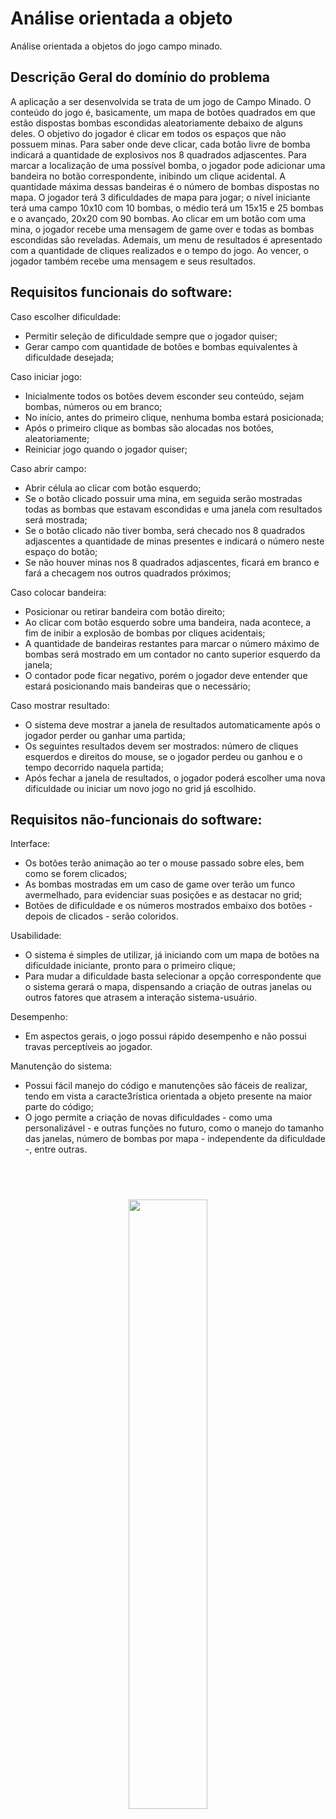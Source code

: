 # Análise orientada a objeto

Análise orientada a objetos do jogo campo minado.

## Descrição Geral do domínio do problema

A aplicação a ser desenvolvida se trata de um jogo de Campo Minado. O conteúdo do jogo é, basicamente, um mapa de botões quadrados em que estão dispostas bombas escondidas aleatoriamente debaixo de alguns deles. O objetivo do jogador é clicar em todos os espaços que não possuem minas. Para saber onde deve clicar, cada botão livre de bomba indicará a quantidade de explosivos nos 8 quadrados adjascentes. Para marcar a localização de uma possível bomba, o jogador pode adicionar uma bandeira no botão correspondente, inibindo um clique acidental. A quantidade máxima dessas bandeiras é o número de bombas dispostas no mapa.
O jogador terá 3 dificuldades de mapa para jogar; o nível iniciante terá uma campo 10x10 com 10 bombas, o médio terá um 15x15 e 25 bombas e o avançado, 20x20 com 90 bombas.
Ao clicar em um botão com uma mina, o jogador recebe uma mensagem de game over e todas as bombas escondidas são reveladas. Ademais, um menu de resultados é apresentado com a quantidade de cliques realizados e o tempo do jogo. Ao vencer, o jogador também recebe uma mensagem e seus resultados.

## Requisitos funcionais do software: 


Caso escolher dificuldade:
- Permitir seleção de dificuldade sempre que o jogador quiser;
- Gerar campo com quantidade de botões e bombas equivalentes à dificuldade desejada;
  
Caso iniciar jogo:
- Inicialmente todos os botões devem esconder seu conteúdo, sejam bombas, números ou em branco;
- No início, antes do primeiro clique, nenhuma bomba estará posicionada;
- Após o primeiro clique as bombas são alocadas nos botões, aleatoriamente;
- Reiniciar jogo quando o jogador quiser;

Caso abrir campo:
- Abrir célula ao clicar com botão esquerdo;
- Se o botão clicado possuir uma mina, em seguida serão mostradas todas as bombas que estavam escondidas e uma janela com resultados será mostrada;
- Se o botão clicado não tiver bomba, será checado nos 8 quadrados adjascentes a quantidade de minas presentes e indicará o número neste espaço do botão;
- Se não houver minas nos 8 quadrados adjascentes, ficará em branco e fará a checagem nos outros quadrados próximos;
  
Caso colocar bandeira:
- Posicionar ou retirar bandeira com botão direito;
- Ao clicar com botão esquerdo sobre uma bandeira, nada acontece, a fim de inibir a explosão de bombas por cliques acidentais;
- A quantidade de bandeiras restantes para marcar o número máximo de bombas será mostrado em um contador no canto superior esquerdo da janela;
- O contador pode ficar negativo, porém o jogador deve entender que estará posicionando mais bandeiras que o necessário;

Caso mostrar resultado:
- O sistema deve mostrar a janela de resultados automaticamente após o jogador perder ou ganhar uma partida;
- Os seguintes resultados devem ser mostrados: número de cliques esquerdos e direitos do mouse, se o jogador perdeu ou ganhou e o tempo decorrido naquela partida;
- Após fechar a janela de resultados, o jogador poderá escolher uma nova dificuldade ou iniciar um novo jogo no grid já escolhido.

## Requisitos não-funcionais do software: 
Interface:
- Os botões terão animação ao ter o mouse passado sobre eles, bem como se forem clicados;
- As bombas mostradas em um caso de game over terão um funco avermelhado, para evidenciar suas posições e as destacar no grid;
- Botões de dificuldade e os números mostrados embaixo dos botões - depois de clicados - serão coloridos.

Usabilidade:
- O sistema é simples de utilizar, já iniciando com um mapa de botões na dificuldade iniciante, pronto para o primeiro clique;
- Para mudar a dificuldade basta selecionar a opção correspondente que o sistema gerará o mapa, dispensando a criação de outras janelas ou outros fatores que atrasem a interação sistema-usuário.

Desempenho:
- Em aspectos gerais, o jogo possui rápido desempenho e não possui travas perceptíveis ao jogador.

Manutenção do sistema:
- Possui fácil manejo do código e manutenções são fáceis de realizar, tendo em vista a caracte3rística orientada a objeto presente na maior parte do código;
- O jogo permite a criação de novas dificuldades - como uma personalizável - e outras funções no futuro, como o manejo do tamanho das janelas, número de bombas por mapa - independente da dificuldade -, entre outras.

<br><br>
<div align="center">
<img src="images/mine2.png"
     width="50%"
     style="padding: 10px">
</div>

<br><br>
## Diagrama de Casos de Uso
<div align="center">
  <img src="images/casos_uso.png"
     align="center"
     width="60%"
     style="padding: 10px">
</div>

<br><br>
Esta aplicação conta com somente um ator - que é o jogador - e o sistema.
Inicialmente, o jogador entra na tela principal do jogo, onde há 5 botões (além do campo com minas): novo jogo - simbolizado por um emoji sorridente -, sobre (about), e as 3 dificuldades disponíveis - iniciante, médio e avançado. Ao clicar no emoji sorridente - novo jogo, o sistema restaura os botões e os contadores;

<h1>Caso de uso - escolher dificuldade:</h1>

3 botões estarão alocados no topo da janela, dispondo das dificuldades disponíveis para o jogo.
Ao selecionar a dificuldade fácil, o mapa do campo minado gerará um grid 10x10; no médio, um grid 15x15 e no avançado, 20x20;

<h1>Caso de uso - Iniciar jogo:</h1>

No início do jogo, o usuário verá um layout de botões, um cronômetro zerado no canto superior direito e, no esquerdo, um contador fixo com o número máximo de flags que poderá utilizar;
Ao apertar o primeiro quadrado, o cronômetro é ativado, mostrando o tempo de jogo até que todos os botões sem bomba estejam descobertos ou se o jogador tenha clicado sobre uma bomba;
Ao ganhar, perder ou se estiver no meio de uma partida e o jogador quiser gerar um novo jogo, há 3 opções: clicar na tela espaço do teclado, apertar no botão com o emoji sorrindo (ou triste - se tiver perdido a partida) ou selecionar, na parte superior da janela, qual a dificuldade deseja para a próxima partida; as duas primeiras opções levam a um novo jogo na dificuldade antes selecionada.

<h1>Caso de uso - colocar bandeira:</h1>
 
Tendo a suspeita de alguma bomba, ele poderá marcar o quadrado com uma bandeira (flag); ao fazê-lo, o contador de flags irá subtrair da quantidade disponível. A quantidade inicial mostrada no contador se refere ao número de minas dispostas no grid; se o jogador clicar com o botão esquerdo em cima de uma bandeira já posicionada, nada acontece, já que ele presumiu que ali teria uma bomba; É possível retirar bandeiras posicionadas. Ademais, o jogador pode colocar quantas bandeiras quiser, porém o contador ficará negativo, sinalizando que há mais bandeiras posicionadas que o necessário;

<h1>Caso de uso - abrir campo:</h1>

Ao clicar em um botão, o sistema checará se há bombas nos 8 quadrados adjascentes a este e indicará a quantidade .
Se o botão clicado não tiver bombas em seus vizinhos, esse ponto não terá nenhum número e possíveis botões adjacentes a este que estiverem sem bombas serão descobertos automaticamente através desse clique, indicando o número de bombas se for o caso;
Clicando em um botão que tem bomba escondida, as demais bombas serão demonstradas no mapa com imagens de bombas e fundos vermelhos, e a bomba clicada terá um ícone especial, como se explodida de fato;
Ao mesmo tempo que o mapa mostrar todas as bombas descobertas, o menu de resultados aparecerá.

<h1>Caso de uso - mostra resultado:</h1>

Ao perder ou ganhar um jogo, o sistema mostrará uma janela com os resultados da partida. Uma mensagem evidenciará se o jogador perdeu ou ganhou, além dos segundos decorridos na partida e a quantidade de cliques no mouse, tanto do botão esquerdo quanto do direito. Haverá um botão próprio para fechar esta janela.


## Diagrama de Domínio do problema
<div align="center">
<img src="images/dominio_problema.png"
     width="70%"
     style="padding: 10px">
</div> 

## Diagrama de classes
<div align="center">
<img src="images/diagrama_classes.png"
     width="100%"
     style="padding: 10px">
</div>

## Diagramas de sequência

<img src="images/escolhe_dif.png"
     width="70%"
     style="padding: 10px">

<img src="images/inicia_jogo.png"
     width="80%"
     style="padding: 10px">

<img src="images/abrir_campo.png"
     width="80%"
     style="padding: 10px">

<img src="images/bandeira.png"
     width="80%"
     style="padding: 10px">



<div align="center">

[Retroceder](README.md) | [Avançar](projeto.md)

</div>
